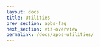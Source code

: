 ```yaml
---
layout: docs
title: Utilities
prev_section: apbs-faq
next_section: viz-overview
permalink: /docs/apbs-utilities/
---
```

